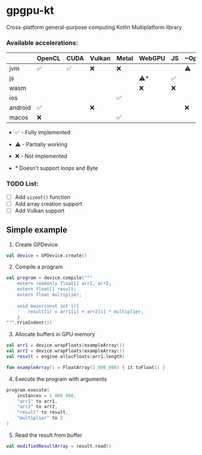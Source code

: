 # gpgpu-kt
Cross-platform general-purpose computing Kotlin Multiplatform library

### Available accelerations:
|          | OpenCL             | CUDA               | Vulkan | Metal                | WebGPU    | JS                 | ~OpenGL~  | Bytecode           |
|----------|--------------------|--------------------|--------|----------------------|-----------|--------------------|-----------|--------------------|
| jvm      | :white_check_mark: | :white_check_mark: |   :x:  |  :x:                 |           |                    | :warning: | :white_check_mark: |
| js       |                    |                    |        |                      |:warning:* | :white_check_mark: |           |                    |
| wasm     |                    |                    |        |                      |    :x:    |         :x:        |           |                    |
| ios      |                    |                    |        |  :white_check_mark:  |           |                    |           |                    |
| android  | :white_check_mark: |                    |   :x:  |                      |           |                    | :x:       |                    |
| macos    | :x:                |                    |        |  :white_check_mark:  |           |                    |           |                    |

- :white_check_mark: - Fully implemented
- :warning: - Partially working
- :x: - Not implemented

- \* Doesn't support loops and Byte 

### TODO List:
  - [ ] Add `sizeof()` function
  - [ ] Add array creation support
  - [ ] Add Vulkan support

## Simple example 
1. Create GPDevice
```kotlin
val device = GPDevice.create()
```

2. Compile a program
```kotlin
val program = device.compile("""
    extern readonly float[] arr1, arr2;
    extern float[] result;
    extern float multiplier;
    
    void main(const int i){
        result[i] = arr1[i] + arr2[i] * multiplier;
    }
""".trimIndent())
```

3. Allocate buffers in GPU memory
```kotlin
val arr1 = device.wrapFloats(exampleArray())
val arr2 = device.wrapFloats(exampleArray())
val result = engine.allocFloats(arr1.length)

fun exampleArray() = FloatArray(1_000_000) { it.toFloat() }
```

4. Execute the program with arguments
```kotlin
program.execute(
    instances = 1_000_000,
    "arr1" to arr1,
    "arr2" to arr2,
    "result" to result,
    "multiplier" to 2
)
```

5. Read the result from buffer
```kotlin
val modifiedResultArray = result.read()
```
